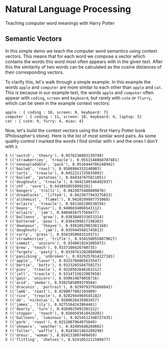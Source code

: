 # Natural Language Processing
Teaching computer word meanings with Harry Potter

## Semantic Vectors 

In this simple demo we teach the computer word semantics using context vectors. This means that for each word we compose a vector which contains the words this word most often appears with in the given text. After this the similarity of two words can be calculated as the cosine distances of their corresponding vectors.

To clarify this, let's walk through a simple example.
In this example the words `apple` and `computer` are more similar to each other than `apple` and `cat`.
This is because in our example text, the words `apple` and `computer` often appear with `coding`, `screen` and `keyboard`,
but rarely with `cute` or `flurry`, which can be seen in the example context vectors:

```
apple : { coding : 10, screen: 9, keyboard: 7}
computer : { coding : 11, screen: 10, keyboard: 4, laptop: 5}
cat : { cute: 9, furry: 4, miau: 4}
```

Now, let's build the context vectors using the first Harry Potter book (Philosopher's stone). Here is the list of most similar word pairs. As some quality control I marked the words I find similar with `Y` and the ones I don't with `X`.

```
X (('switch', 'theory'), 0.9578236803139749)
Y (('strawberries', 'treacle'), 0.9551548868707481)
X (('nonexplodable', 'pack'), 0.9516444766248942)
Y (('boiled', 'roast'), 0.9508984333140903)
Y (('tarts', 'treacle'), 0.9452211725035092)
Y (('boiled', 'potatoes'), 0.944347475811051)
Y (('doughnuts', 'treacle'), 0.9442109346492937)
X (('chf', 'sore'), 0.9438930558992281)
Y (('boogers', 'trolls'), 0.9425075480809878)
X (('dreadlocks', 'lifted'), 0.9423677943275823)
Y (('alchemist', 'flamel'), 0.9420199987755068)
Y (('eclairs', 'treacle'), 0.941165198530256)
Y (('beans', 'flavor'), 0.9406034066543112)
Y (('eclairs', 'jam'), 0.9404016757569477)
X (('balloons', 'grow'), 0.9383840333653314)
Y (('buttered', 'peas'), 0.9364399817198383)
X (('downpour', 'theyve'), 0.9361052983381168)
Y (('doughnuts', 'jam'), 0.9359445681745813)
X (('curry', 'grass'), 0.9341959681519371)
X (('strawberries', 'trifle'), 0.9341500558879627)
X (('commit', 'unicorn'), 0.9340019241005072)
X (('brew', 'teach'), 0.9337100426740735)
X (('forgets', 'pasty'), 0.9330761202808986)
X (('panicking', 'unbroken'), 0.9329257614227181)
Y (('apple', 'flavor'), 0.9325704865633547)
Y (('bertie', 'botts'), 0.9323265584758273)
Y (('pies', 'treacle'), 0.9320562646263212)
Y (('jell', 'treacle'), 0.9314715622087658)
X (('gain', 'unicorn'), 0.930614878058716)
Y (('acid', 'smoke'), 0.9302585809379584)
X (('draconis', 'portrait'), 0.9299793791668642)
Y (('lamb', 'roast'), 0.9290077092193909)
Y (('rice', 'treacle'), 0.9282944969545182)
X (('de', 'nicholas'), 0.9280626435903457)
Y (('james', 'lily'), 0.9275564243864461)
X (('dearly', 'turn'), 0.9269025891381522)
X (('stopper', 'teach'), 0.9260593618420201)
X (('balloons', 'luminous'), 0.9254512348727435)
Y (('pork', 'roast'), 0.9252807964075049)
Y (('showers', 'weather'), 0.92495648260602)
X (('fuller', 'waffle'), 0.9243021462289298)
Y (('dress', 'woman'), 0.924133897409459)
X (('flitting', 'shelves'), 0.9241052211509477)

```
